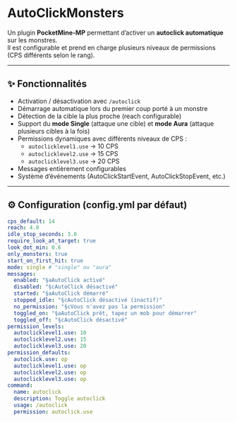 # AutoClickMonsters

Un plugin **PocketMine-MP** permettant d’activer un **autoclick automatique** sur les monstres.  
Il est configurable et prend en charge plusieurs niveaux de permissions (CPS différents selon le rang).

---

## ✨ Fonctionnalités
- Activation / désactivation avec `/autoclick`
- Démarrage automatique lors du premier coup porté à un monstre
- Détection de la cible la plus proche (reach configurable)
- Support du **mode Single** (attaque une cible) et **mode Aura** (attaque plusieurs cibles à la fois)
- Permissions dynamiques avec différents niveaux de CPS :
  - `autoclicklevel1.use` → 10 CPS
  - `autoclicklevel2.use` → 15 CPS
  - `autoclicklevel3.use` → 20 CPS
- Messages entièrement configurables
- Système d’événements (AutoClickStartEvent, AutoClickStopEvent, etc.)

---

## ⚙️ Configuration (config.yml par défaut)

```yaml
cps_default: 14
reach: 4.0
idle_stop_seconds: 3.0
require_look_at_target: true
look_dot_min: 0.6
only_monsters: true
start_on_first_hit: true
mode: single # "single" ou "aura"
messages:
  enabled: "§aAutoClick activé"
  disabled: "§cAutoClick désactivé"
  started: "§aAutoClick démarré"
  stopped_idle: "§cAutoClick désactivé (inactif)"
  no_permission: "§cVous n'avez pas la permission"
  toggled_on: "§aAutoClick prêt, tapez un mob pour démarrer"
  toggled_off: "§cAutoClick désactivé"
permission_levels:
  autoclicklevel1.use: 10
  autoclicklevel2.use: 15
  autoclicklevel3.use: 20
permission_defaults:
  autoclick.use: op
  autoclicklevel1.use: op
  autoclicklevel2.use: op
  autoclicklevel3.use: op
command:
  name: autoclick
  description: Toggle autoclick
  usage: /autoclick
  permission: autoclick.use
